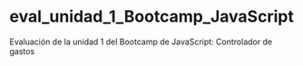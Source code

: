 # eval_unidad_1_Bootcamp_JavaScript
Evaluación de la unidad 1 del Bootcamp de JavaScript: Controlador de gastos
